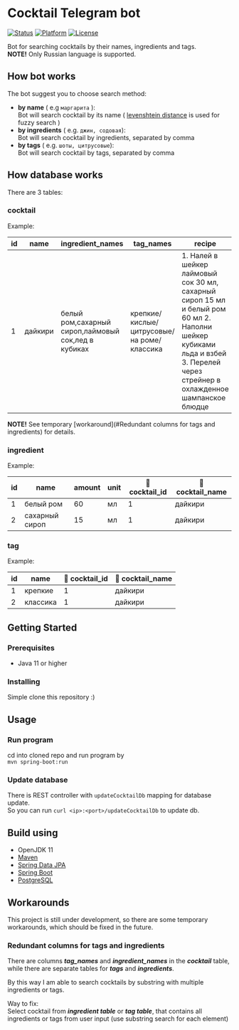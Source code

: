 # Cocktail Telegram bot

[![Status](https://img.shields.io/badge/status-active-success.svg)]()
[![Platform](https://img.shields.io/badge/platform-Telegram-blue.svg)](https://t.me/CocktailSearchBot)
[![License](https://img.shields.io/badge/license-MIT-yellow.svg)](/LICENSE)


Bot for searching cocktails by their names, ingredients and tags.  
**NOTE!** Only Russian language is supported.


## How bot works
The bot suggest you to choose search method:
- **by name** ( e.g `маргарита` ):   
Bot will search cocktail by its name ( [levenshtein distance](https://en.wikipedia.org/wiki/Levenshtein_distance) is used for fuzzy search ) 
- **by ingredients** ( e.g. `джин, содовая`):  
Bot will search cocktail by ingredients, separated by comma 
- **by tags** ( e.g. `шоты, цитрусовые`):  
Bot will search cocktail by tags, separated by comma

## How database works
There are 3 tables: 
### cocktail
Example: 

| id  | name    | ingredient_names                                    | tag_names                                  | recipe                                                                                                                                                                         |
|-----|---------|-----------------------------------------------------|--------------------------------------------|--------------------------------------------------------------------------------------------------------------------------------------------------------------------------------|
| 1   | дайкири | белый ром,сахарный сироп,лаймовый сок,лед в кубиках | крепкие/кислые/цитрусовые/на роме/классика | 1. Налей в шейкер лаймовый сок 30 мл, сахарный сироп 15 мл и белый ром 60 мл 2. Наполни шейкер кубиками льда и взбей 3. Перелей через стрейнер в охлажденное шампанское блюдце |

**NOTE!** See temporary  [workaround](#Redundant columns for tags and ingredients) for details.

### ingredient
Example:  

| id  | name           | amount | unit | 🔑 cocktail_id | 🔑 cocktail_name  |
|-----|----------------|--------|------|----------------|-------------------|
| 1   | белый ром      | 60     | мл   | 1              | дайкири           |
| 2   | сахарный сироп | 15     | мл   | 1              | дайкири           |



### tag
Example:

| id  | name     | 🔑 cocktail_id | 🔑 cocktail_name |
|-----|----------|----------------|------------------|
| 1   | крепкие  | 1              | дайкири          |
| 2   | классика | 1              | дайкири          |



## Getting Started
### Prerequisites
- Java 11 or higher

### Installing
Simple clone this repository :) 

## Usage
### Run program
cd into cloned repo and run program by  
`mvn spring-boot:run
`
### Update database
There is REST controller with `updateCocktailDb` mapping for database update.  
So you can run `curl <ip>:<port>/updateCocktailDb` to update db.

## Build using
- OpenJDK 11
- [Maven](https://maven.apache.org)
- [Spring Data JPA](https://spring.io/projects/spring-data-jpa)
- [Spring Boot](https://spring.io/projects/spring-boot)
- [PostgreSQL](https://www.postgresql.org)

## Workarounds
This project is still under development, so there are some temporary workarounds, which should be fixed in the future.

### Redundant columns for tags and ingredients
There are columns ___tag_names___ and ___ingredient_names___ in the ___cocktail___ table, while there are separate tables for ___tags___ and ___ingredients___.

By this way I am able to search cocktails by substring with multiple ingredients or tags.

Way to fix:  
Select cocktail from ___ingredient table___ or ___tag table___, that contains all ingredients or tags from user input (use substring search for each element)




